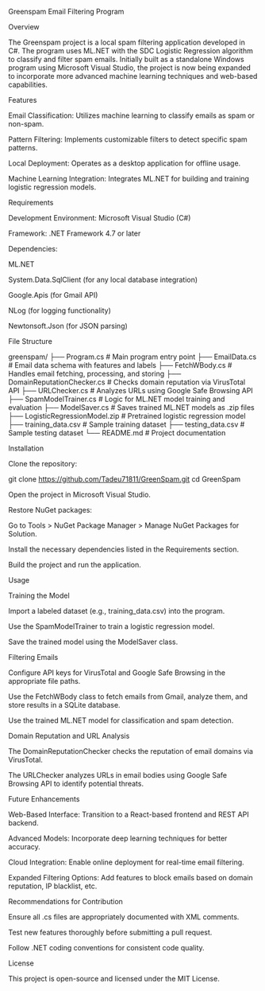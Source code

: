 Greenspam Email Filtering Program

Overview

The Greenspam project is a local spam filtering application developed in C#. The program uses ML.NET with the SDC Logistic Regression algorithm to classify and filter spam emails. Initially built as a standalone Windows program using Microsoft Visual Studio, the project is now being expanded to incorporate more advanced machine learning techniques and web-based capabilities.

Features

Email Classification: Utilizes machine learning to classify emails as spam or non-spam.

Pattern Filtering: Implements customizable filters to detect specific spam patterns.

Local Deployment: Operates as a desktop application for offline usage.

Machine Learning Integration: Integrates ML.NET for building and training logistic regression models.

Requirements

Development Environment: Microsoft Visual Studio (C#)

Framework: .NET Framework 4.7 or later

Dependencies:

ML.NET

System.Data.SqlClient (for any local database integration)

Google.Apis (for Gmail API)

NLog (for logging functionality)

Newtonsoft.Json (for JSON parsing)

File Structure

greenspam/
├── Program.cs                 # Main program entry point
├── EmailData.cs               # Email data schema with features and labels
├── FetchWBody.cs              # Handles email fetching, processing, and storing
├── DomainReputationChecker.cs # Checks domain reputation via VirusTotal API
├── URLChecker.cs              # Analyzes URLs using Google Safe Browsing API
├── SpamModelTrainer.cs        # Logic for ML.NET model training and evaluation
├── ModelSaver.cs              # Saves trained ML.NET models as .zip files
├── LogisticRegressionModel.zip # Pretrained logistic regression model
├── training_data.csv          # Sample training dataset
├── testing_data.csv           # Sample testing dataset
└── README.md                  # Project documentation

Installation

Clone the repository:

git clone https://github.com/Tadeu71811/GreenSpam.git
cd GreenSpam

Open the project in Microsoft Visual Studio.

Restore NuGet packages:

Go to Tools > NuGet Package Manager > Manage NuGet Packages for Solution.

Install the necessary dependencies listed in the Requirements section.

Build the project and run the application.

Usage

Training the Model

Import a labeled dataset (e.g., training_data.csv) into the program.

Use the SpamModelTrainer to train a logistic regression model.

Save the trained model using the ModelSaver class.

Filtering Emails

Configure API keys for VirusTotal and Google Safe Browsing in the appropriate file paths.

Use the FetchWBody class to fetch emails from Gmail, analyze them, and store results in a SQLite database.

Use the trained ML.NET model for classification and spam detection.

Domain Reputation and URL Analysis

The DomainReputationChecker checks the reputation of email domains via VirusTotal.

The URLChecker analyzes URLs in email bodies using Google Safe Browsing API to identify potential threats.

Future Enhancements

Web-Based Interface: Transition to a React-based frontend and REST API backend.

Advanced Models: Incorporate deep learning techniques for better accuracy.

Cloud Integration: Enable online deployment for real-time email filtering.

Expanded Filtering Options: Add features to block emails based on domain reputation, IP blacklist, etc.

Recommendations for Contribution

Ensure all .cs files are appropriately documented with XML comments.

Test new features thoroughly before submitting a pull request.

Follow .NET coding conventions for consistent code quality.

License

This project is open-source and licensed under the MIT License.
